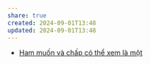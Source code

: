 ```yaml
---
share: true
created: 2024-09-01T13:48
updated: 2024-09-01T13:48
---
```

- [Ham muốn và chấp có thể xem là một](../../Tri%E1%BA%BFt%20h%E1%BB%8Dc/Tri%E1%BA%BFt%20h%E1%BB%8Dc%20ph%C6%B0%C6%A1ng%20%C4%90%C3%B4ng/Ham%20mu%E1%BB%91n%20v%C3%A0%20ch%E1%BA%A5p%20c%C3%B3%20th%E1%BB%83%20xem%20l%C3%A0%20m%E1%BB%99t.md)
